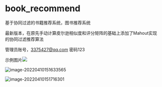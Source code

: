 # book_recommend
基于协同过滤的书籍推荐系统，图书推荐系统

最新版本，在原先手动计算皮尔逊相似度和评分矩阵的基础上添加了Mahout实现的协同过滤推荐算法

管理员账号，3375427@qq.com 密码123

示例图片![](https://gitee.com/xlong99/xlongpic/raw/master/img/202204101516153.png)

![image-20220410151633565](https://gitee.com/xlong99/xlongpic/raw/master/img/202204101516032.png)

![image-20220410151716301](https://gitee.com/xlong99/xlongpic/raw/master/img/image-20220410151716301.png)
